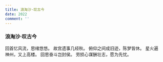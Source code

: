 ```yaml
---
title: 浪淘沙·叹古今
date: 2022
comment: ''
---
```

### 浪淘沙·叹古今

回首忆风流，思绪悠悠。
故宫遗事几经秋。
俯仰之间成旧迹，陈梦皆休。
星火遍神州，又上高楼。
回思奋斗岂封侯。
劳损心谋酬壮志，愿为先忧。